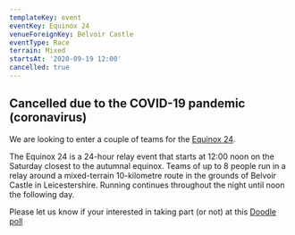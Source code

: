 ```yaml
---
templateKey: event
eventKey: Equinox 24
venueForeignKey: Belvoir Castle
eventType: Race
terrain: Mixed
startsAt: '2020-09-19 12:00'
cancelled: true
---
```

## Cancelled due to the COVID-19 pandemic (coronavirus)

We are looking to enter a couple of teams for the [Equinox 24](https://www.equinox24.co.uk).

The Equinox 24 is a 24-hour relay event that starts at 12:00 noon on the Saturday
closest to the autumnal equinox. Teams of up to 8 people run in a relay around
a mixed-terrain 10-kilometre route in the grounds of Belvoir Castle in 
Leicestershire. Running continues throughout the night until noon the following
day.

Please let us know if your interested in taking part (or not) at this
[Doodle poll](https://doodle.com/poll/yxrnf9pi2qikxmxp)
